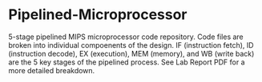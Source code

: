 # Pipelined-Microprocessor

5-stage pipelined MIPS microprocessor code repository. Code files are broken into individual compoenents of the design. IF (instruction fetch), ID (instruction decode),
EX (execution), MEM (memory), and WB (write back) are the 5 key stages of the pipelined process. See Lab Report PDF for a more detailed breakdown.
